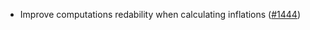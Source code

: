 - Improve computations redability when calculating inflations
  ([#1444](https://github.com/anoma/namada/pull/1444))